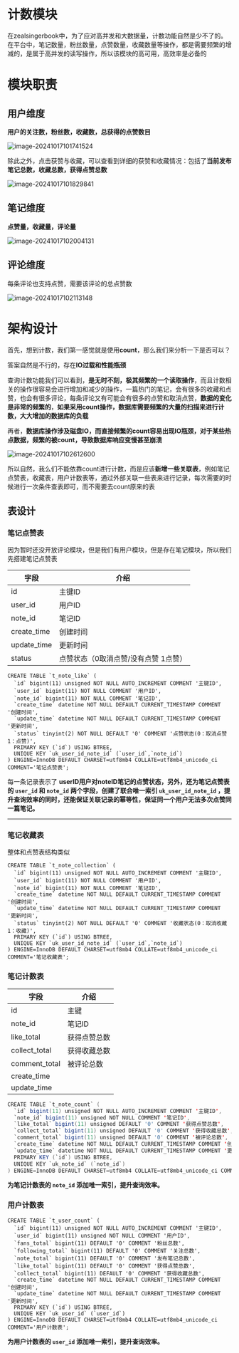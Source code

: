 # 计数模块

在zealsingerbook中，为了应对高并发和大数据量，计数功能自然是少不了的。在平台中，笔记数量，粉丝数量，点赞数量，收藏数量等操作，都是需要频繁的增减的，是属于高并发的读写操作，所以该模块的高可用，高效率是必备的

# 模块职责

## 用户维度

**用户的关注数，粉丝数，收藏数，总获得的点赞数目**

![image-20241017101741524](../../ZealSingerBook/img/image-20241017101741524.png)

除此之外，点击获赞与收藏，可以查看到详细的获赞和收藏情况：包括了**当前发布笔记总数，收藏总数，获得点赞总数**

![image-20241017101829841](../../ZealSingerBook/img/image-20241017101829841.png)

## 笔记维度

**点赞量，收藏量，评论量**

![image-20241017102004131](../../ZealSingerBook/img/image-20241017102004131.png)

## 评论维度

每条评论也支持点赞，需要该评论的总点赞数

![image-20241017102113148](../../ZealSingerBook/img/image-20241017102113148.png)

# 架构设计

首先，想到计数，我们第一感觉就是使用**count**，那么我们来分析一下是否可以？

答案自然是不行的，存在**IO过载和性能瓶颈**

查询计数功能我们可以看到，**是无时不刻，极其频繁的一个读取操作**，而且计数相关的操作很容易会进行增加和减少的操作，一篇热门的笔记，会有很多的收藏和点赞，也会有很多评论，每条评论又有可能会有很多的点赞和取消点赞，**数据的变化是非常的频繁的**，**如果采用count操作，数据库需要频繁的大量的扫描来进行计数，大大增加的数据库的负载**

再者，**数据库操作涉及磁盘IO，而直接频繁的count容易出现IO瓶颈，对于某些热点数据，频繁的被count，导致数据库响应变慢甚至崩溃**

![image-20241017102612600](../../ZealSingerBook/img/image-20241017102612600.png)

所以自然，我么们不能依靠count进行计数，而是应该**新增一些关联表**，例如笔记点赞表，收藏表，用户计数表等，通过外部关联一些表来进行记录，每次需要的时候进行一次条件查表即可，而不需要去count原来的表

## 表设计

### 笔记点赞表

因为暂时还没开放评论模块，但是我们有用户模块，但是存在笔记模块，所以我们先搭建笔记点赞表

| 字段        | 介绍                                   |
| ----------- | -------------------------------------- |
| id          | 主键ID                                 |
| user_id     | 用户ID                                 |
| note_id     | 笔记ID                                 |
| create_time | 创建时间                               |
| update_time | 更新时间                               |
| status      | 点赞状态（0取消点赞/没有点赞   1点赞） |

```
CREATE TABLE `t_note_like` (
  `id` bigint(11) unsigned NOT NULL AUTO_INCREMENT COMMENT '主键ID',
  `user_id` bigint(11) NOT NULL COMMENT '用户ID',
  `note_id` bigint(11) NOT NULL COMMENT '笔记ID',
  `create_time` datetime NOT NULL DEFAULT CURRENT_TIMESTAMP COMMENT '创建时间',
  `update_time` datetime NOT NULL DEFAULT CURRENT_TIMESTAMP COMMENT '更新时间',
  `status` tinyint(2) NOT NULL DEFAULT '0' COMMENT '点赞状态(0：取消点赞 1：点赞)',
  PRIMARY KEY (`id`) USING BTREE,
  UNIQUE KEY `uk_user_id_note_id` (`user_id`,`note_id`)
) ENGINE=InnoDB DEFAULT CHARSET=utf8mb4 COLLATE=utf8mb4_unicode_ci COMMENT='笔记点赞表';

```

每一条记录表示了  **userID用户对noteID笔记的点赞状态，另外，还为笔记点赞表的 `user_id` 和 `note_id` 两个字段，创建了联合唯一索引 `uk_user_id_note_id` ，提升查询效率的同时，还能保证关联记录的幂等性，保证同一个用户无法多次点赞同一篇笔记。** 

------

### 笔记收藏表

整体和点赞表结构类似

```
CREATE TABLE `t_note_collection` (
  `id` bigint(11) unsigned NOT NULL AUTO_INCREMENT COMMENT '主键ID',
  `user_id` bigint(11) NOT NULL COMMENT '用户ID',
  `note_id` bigint(11) NOT NULL COMMENT '笔记ID',
  `create_time` datetime NOT NULL DEFAULT CURRENT_TIMESTAMP COMMENT '创建时间',
  `update_time` datetime NOT NULL DEFAULT CURRENT_TIMESTAMP COMMENT '更新时间',
  `status` tinyint(2) NOT NULL DEFAULT '0' COMMENT '收藏状态(0：取消收藏 1：收藏)',
  PRIMARY KEY (`id`) USING BTREE,
  UNIQUE KEY `uk_user_id_note_id` (`user_id`,`note_id`)
) ENGINE=InnoDB DEFAULT CHARSET=utf8mb4 COLLATE=utf8mb4_unicode_ci COMMENT='笔记收藏表';

```



### 笔记计数表

| 字段          | 介绍         |
| ------------- | ------------ |
| id            | 主键         |
| note_id       | 笔记ID       |
| like_total    | 获得点赞总数 |
| collect_total | 获得收藏总数 |
| comment_total | 被评论总数   |
| create_time   |              |
| update_time   |              |

```Java
CREATE TABLE `t_note_count` (
  `id` bigint(11) unsigned NOT NULL AUTO_INCREMENT COMMENT '主键ID',
  `note_id` bigint(11) unsigned NOT NULL COMMENT '笔记ID',
  `like_total` bigint(11) unsigned DEFAULT '0' COMMENT '获得点赞总数',
  `collect_total` bigint(11) unsigned DEFAULT '0' COMMENT '获得收藏总数',
  `comment_total` bigint(11) unsigned DEFAULT '0' COMMENT '被评论总数',
  `create_time` datetime NOT NULL DEFAULT CURRENT_TIMESTAMP COMMENT '创建时间',
  `update_time` datetime NOT NULL DEFAULT CURRENT_TIMESTAMP COMMENT '更新时间',
  PRIMARY KEY (`id`) USING BTREE,
  UNIQUE KEY `uk_note_id` (`note_id`)
) ENGINE=InnoDB DEFAULT CHARSET=utf8mb4 COLLATE=utf8mb4_unicode_ci COMMENT='笔记计数表';
```

**为笔记计数表的 `note_id` 添加唯一索引，提升查询效率。**

### 用户计数表

```
CREATE TABLE `t_user_count` (
  `id` bigint(11) unsigned NOT NULL AUTO_INCREMENT COMMENT '主键ID',
  `user_id` bigint(11) unsigned NOT NULL COMMENT '用户ID',
  `fans_total` bigint(11) DEFAULT '0' COMMENT '粉丝总数',
  `following_total` bigint(11) DEFAULT '0' COMMENT '关注总数',
  `note_total` bigint(11) DEFAULT '0' COMMENT '发布笔记总数',
  `like_total` bigint(11) DEFAULT '0' COMMENT '获得点赞总数',
  `collect_total` bigint(11) DEFAULT '0' COMMENT '获得收藏总数',
  `create_time` datetime NOT NULL DEFAULT CURRENT_TIMESTAMP COMMENT '创建时间',
  `update_time` datetime NOT NULL DEFAULT CURRENT_TIMESTAMP COMMENT '更新时间',
  PRIMARY KEY (`id`) USING BTREE,
  UNIQUE KEY `uk_user_id` (`user_id`)
) ENGINE=InnoDB DEFAULT CHARSET=utf8mb4 COLLATE=utf8mb4_unicode_ci COMMENT='用户计数表';

```

**为用户计数表的 `user_id` 添加唯一索引，提升查询效率。**